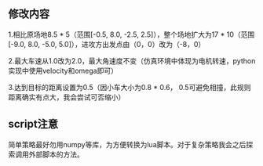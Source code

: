 ## 修改内容

1.相比原场地8.5 * 5（范围[-0.5, 8.0, -2.5, 2.5]），整个场地扩大为17 * 10（范围[-9.0, 8.0, -5.0, 5.0]），进攻方出发点由（0，0）改为（-8，0）

2.最大车速从1.0改为2.0，最大角速度不变（仿真环境中体现为电机转速，python实现中使用velocity和omega即可）

3.达到目标的距离设置为0.5（因小车大小为0.8 * 0.6， 0.5可避免相撞，此规则距离确实有点大，我会尝试可否缩小）

## script注意

简单策略最好勿用numpy等库，为方便转换为lua脚本。对于复杂策略我会之后探索调用外部脚本的方法。
